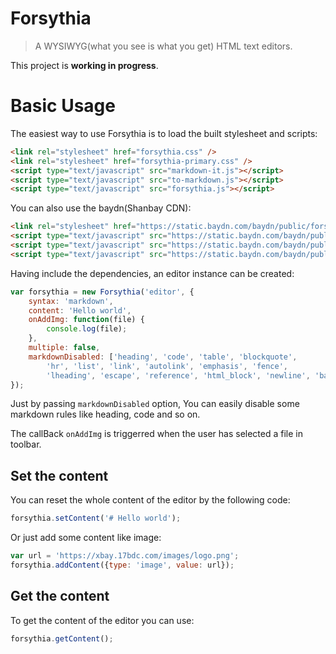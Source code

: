 # Forsythia

> A WYSIWYG(what you see is what you get) HTML text editors.

This project is **working in progress**.

# Basic Usage

The easiest way to use Forsythia is to load the built stylesheet and scripts:

```html
<link rel="stylesheet" href="forsythia.css" />
<link rel="stylesheet" href="forsythia-primary.css" />
<script type="text/javascript" src="markdown-it.js"></script>
<script type="text/javascript" src="to-markdown.js"></script>
<script type="text/javascript" src="forsythia.js"></script>
```

You can also use the baydn(Shanbay CDN):

```html
<link rel="stylesheet" href="https://static.baydn.com/baydn/public/forsythia/v1.0.3/forsythia.css" />
<script type="text/javascript" src="https://static.baydn.com/baydn/public/to-markdown/v4.0.1/to-markdown.js"></script>
<script type="text/javascript" src="https://static.baydn.com/baydn/public/markdown-it/v8.1.0/markdown-it.min.js"></script>
<script type="text/javascript" src="https://static.baydn.com/baydn/public/forsythia/v1.0.3/forsythia.js"></script>
```

Having include the dependencies, an editor instance can be created:

```js
var forsythia = new Forsythia('editor', {
    syntax: 'markdown',
    content: 'Hello world',
    onAddImg: function(file) {
        console.log(file);
    },
    multiple: false,
    markdownDisabled: ['heading', 'code', 'table', 'blockquote',
        'hr', 'list', 'link', 'autolink', 'emphasis', 'fence',
        'lheading', 'escape', 'reference', 'html_block', 'newline', 'backticks'],
});
```

Just by passing `markdownDisabled` option, You can easily disable some markdown rules like heading, code and so on.

The callBack `onAddImg` is triggerred when the user has selected a file in toolbar.

## Set the content

You can reset the whole content of the editor by the following code:

```js
forsythia.setContent('# Hello world');
```

Or just add some content like image:

```js
var url = 'https://xbay.17bdc.com/images/logo.png';
forsythia.addContent({type: 'image', value: url});
```

## Get the content

To get the content of the editor you can use:

```js
forsythia.getContent();
```
